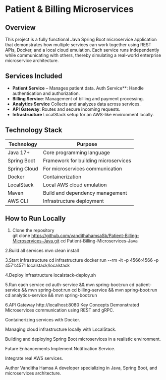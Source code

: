 # Patient & Billing Microservices

## Overview
This project is a fully functional Java Spring Boot microservice application that demonstrates how multiple services can work together using REST APIs, Docker, and a local cloud emulation. Each service runs independently while communicating with others, thereby simulating a real-world enterprise microservice architecture.

## Services Included
- **Patient Service** – Manages patient data.
Auth Service**: Handle authentication and authorization.
- **Billing Service**: Management of billing and payment processing.
- **Analytics Service** Collects and analyzes data across services.
- **API Gateway**: Routes and secure incoming requests.
- **Infrastructure** LocalStack setup for an AWS-like environment locally.

## Technology Stack
| Technology        | Purpose                                |
|------------------|----------------------------------------|
| Java 17+          | Core programming language              |
| Spring Boot       | Framework for building microservices  |
| Spring Cloud      | For microservices communication       |
| Docker            | Containerization                       |
| LocalStack        | Local AWS cloud emulation              |
| Maven             | Build and dependency management        |
| AWS CLI           | Infrastructure deployment              |

## How to Run Locally
1. Clone the repository  
git clone https://github.com/vandithahamsaSb/Patient-Billing-Microservices-Java.git
cd Patient-Billing-Microservices-Java

2.Build all services
mvn clean install

3.Start infrastructure 
cd infrastructure
docker run --rm -it -p 4566:4566 -p 4571:4571 localstack/localstack

4.Deploy infrastructure
localstack-deploy.sh

5.Run each service
cd auth-service && mvn spring-boot:run
cd patient-service && mvn spring-boot:run
cd billing-service && mvn spring-boot:run
cd analytics-service && mvn spring-boot:run


6.API Gateway
http://localhost:8080
Key Concepts Demonstrated
Microservices communication using REST and gRPC.

Containerizing services with Docker.

Managing cloud infrastructure locally with LocalStack.

Building and deploying Spring Boot microservices in a realistic environment.

Future Enhancements
Implement Notification Service.

Integrate real AWS services.



Author
Vanditha Hamsa
A developer specializing in Java, Spring Boot, and microservices architecture.



